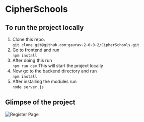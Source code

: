# CipherSchools

## To run the project locally
1. Clone this repo.<br/>
`git clone git@github.com:gaurav-2-0-0-2/CipherSchools.git`
2. Go to frontend and run <br/>
`npm install`
3. After doing this run <br/>
`npm run dev`
This will start the project locally <br/>
4. Now go to the backend directory and run <br/>
`npm install`
5. After installing the modules run <br/>
`node server.js` 

## Glimpse of the project
![Register Page](../CipherSchools/frontend/src/assets/RegisterSS.png)


